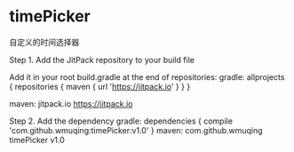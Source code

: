# timePicker
自定义的时间选择器

Step 1. Add the JitPack repository to your build file


Add it in your root build.gradle at the end of repositories:
gradle:
	allprojects {
		repositories {
			maven { url 'https://jitpack.io' }
		}
	}
  
maven:
  <repositories>
		<repository>
		    <id>jitpack.io</id>
		    <url>https://jitpack.io</url>
		</repository>
	</repositories>
  
  
Step 2. Add the dependency
gradle:
	dependencies {
	        compile 'com.github.wmuqing:timePicker:v1.0'
          }
maven: 
  <dependency>
	    <groupId>com.github.wmuqing</groupId>
	    <artifactId>timePicker</artifactId>
	    <version>v1.0</version>
	</dependency>
	
